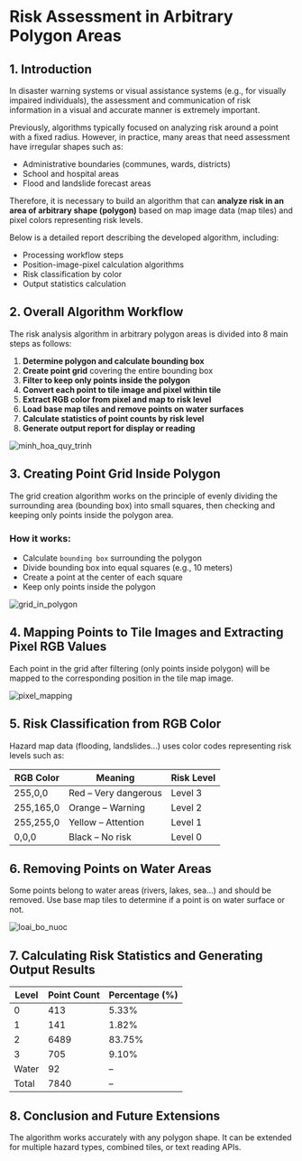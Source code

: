 # Risk Assessment in Arbitrary Polygon Areas

## 1. Introduction

In disaster warning systems or visual assistance systems (e.g., for visually impaired individuals), the assessment and communication of risk information in a visual and accurate manner is extremely important.

Previously, algorithms typically focused on analyzing risk around a point with a fixed radius. However, in practice, many areas that need assessment have irregular shapes such as:

- Administrative boundaries (communes, wards, districts)
- School and hospital areas
- Flood and landslide forecast areas

Therefore, it is necessary to build an algorithm that can **analyze risk in an area of arbitrary shape (polygon)** based on map image data (map tiles) and pixel colors representing risk levels.

Below is a detailed report describing the developed algorithm, including:

- Processing workflow steps
- Position-image-pixel calculation algorithms
- Risk classification by color
- Output statistics calculation

## 2. Overall Algorithm Workflow

The risk analysis algorithm in arbitrary polygon areas is divided into 8 main steps as follows:

1. **Determine polygon and calculate bounding box**
2. **Create point grid** covering the entire bounding box
3. **Filter to keep only points inside the polygon**
4. **Convert each point to tile image and pixel within tile**
5. **Extract RGB color from pixel and map to risk level**
6. **Load base map tiles and remove points on water surfaces**
7. **Calculate statistics of point counts by risk level**
8. **Generate output report for display or reading**

![minh_hoa_quy_trinh](attachment:file_000000009398622fbeae8afe9a9923b6)

## 3. Creating Point Grid Inside Polygon

The grid creation algorithm works on the principle of evenly dividing the surrounding area (bounding box) into small squares, then checking and keeping only points inside the polygon area.

### How it works:

- Calculate `bounding box` surrounding the polygon
- Divide bounding box into equal squares (e.g., 10 meters)
- Create a point at the center of each square
- Keep only points inside the polygon

![grid_in_polygon](attachment:file_00000000b5c461fba6b5d64eff8357c5)

## 4. Mapping Points to Tile Images and Extracting Pixel RGB Values

Each point in the grid after filtering (only points inside polygon) will be mapped to the corresponding position in the tile map image.

![pixel_mapping](attachment:file_000000006b28622f96366152219bcb20)

## 5. Risk Classification from RGB Color

Hazard map data (flooding, landslides...) uses color codes representing risk levels such as:

| RGB Color    | Meaning           | Risk Level |
|--------------|-------------------|------------|
| 255,0,0      | Red – Very dangerous | Level 3   |
| 255,165,0    | Orange – Warning     | Level 2   |
| 255,255,0    | Yellow – Attention   | Level 1   |
| 0,0,0        | Black – No risk      | Level 0   |

## 6. Removing Points on Water Areas

Some points belong to water areas (rivers, lakes, sea...) and should be removed. Use base map tiles to determine if a point is on water surface or not.

![loai_bo_nuoc](attachment:file_00000000b5c461fba6b5d64eff8357c5)

## 7. Calculating Risk Statistics and Generating Output Results

| Level  | Point Count | Percentage (%) |
|--------|-------------|----------------|
| 0      | 413         | 5.33%          |
| 1      | 141         | 1.82%          |
| 2      | 6489        | 83.75%         |
| 3      | 705         | 9.10%          |
| Water  | 92          | –              |
| Total  | 7840        | –              |

## 8. Conclusion and Future Extensions

The algorithm works accurately with any polygon shape. It can be extended for multiple hazard types, combined tiles, or text reading APIs.

